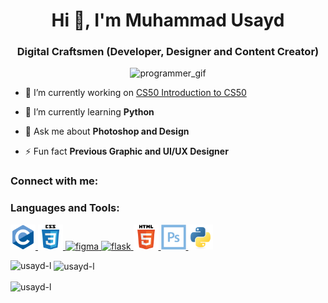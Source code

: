<h1 align="center">Hi 👋, I'm Muhammad Usayd</h1>
<h3 align="center">Digital Craftsmen (Developer, Designer and Content Creator)
</h3>


<div align = "center" witdh = "100">
<img src ="https://media1.giphy.com/media/qgQUggAC3Pfv687qPC/giphy.gif" alt = "programmer_gif">
</div>

- 🔭 I’m currently working on [CS50 Introduction to CS50](https://github.com/stars/usayd-l/lists/cs50-course)

- 🌱 I’m currently learning **Python**

- 💬 Ask me about **Photoshop and Design**

- ⚡ Fun fact **Previous Graphic and UI/UX Designer**

<h3 align="left">Connect with me:</h3>
<p align="left">
</p>

<h3 align="left">Languages and Tools:</h3>
<p align="left"> <a href="https://www.cprogramming.com/" target="_blank" rel="noreferrer"> <img src="https://raw.githubusercontent.com/devicons/devicon/master/icons/c/c-original.svg" alt="c" width="40" height="40"/> </a> <a href="https://www.w3schools.com/css/" target="_blank" rel="noreferrer"> <img src="https://raw.githubusercontent.com/devicons/devicon/master/icons/css3/css3-original-wordmark.svg" alt="css3" width="40" height="40"/> </a> <a href="https://www.figma.com/" target="_blank" rel="noreferrer"> <img src="https://www.vectorlogo.zone/logos/figma/figma-icon.svg" alt="figma" width="40" height="40"/> </a> <a href="https://flask.palletsprojects.com/" target="_blank" rel="noreferrer"> <img src="https://www.vectorlogo.zone/logos/pocoo_flask/pocoo_flask-icon.svg" alt="flask" width="40" height="40"/> </a> <a href="https://www.w3.org/html/" target="_blank" rel="noreferrer"> <img src="https://raw.githubusercontent.com/devicons/devicon/master/icons/html5/html5-original-wordmark.svg" alt="html5" width="40" height="40"/> </a> <a href="https://www.photoshop.com/en" target="_blank" rel="noreferrer"> <img src="https://raw.githubusercontent.com/devicons/devicon/master/icons/photoshop/photoshop-line.svg" alt="photoshop" width="40" height="40"/> </a> <a href="https://www.python.org" target="_blank" rel="noreferrer"> <img src="https://raw.githubusercontent.com/devicons/devicon/master/icons/python/python-original.svg" alt="python" width="40" height="40"/> </a> </p>

<p><img align="left" src="https://github-readme-stats.vercel.app/api/top-langs?username=usayd-l&show_icons=true&locale=en&layout=compact" alt="usayd-l" /></p>

<p>&nbsp;<img align="center" src="https://github-readme-stats.vercel.app/api?username=usayd-l&show_icons=true&locale=en" alt="usayd-l" /></p>

<p><img align="center" src="https://github-readme-streak-stats.herokuapp.com/?user=usayd-l&" alt="usayd-l" /></p>
